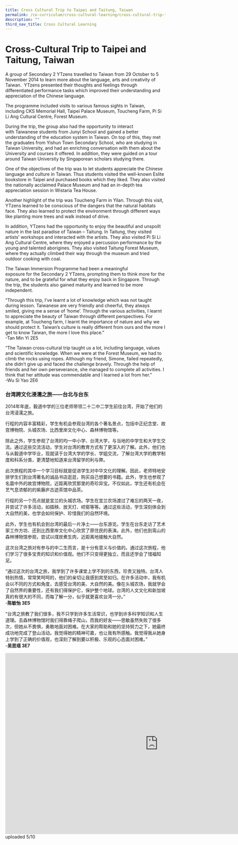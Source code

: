 ```yaml
---
title: Cross Cultural Trip to Taipei and Taitung, Taiwan
permalink: /co-curriculum/cross-cultural-learning/cross-cultural-trip-to-taipei-and-taitung-taiwan/
description: ""
third_nav_title: Cross Cultural Learning
---
```

# **Cross-Cultural&nbsp;Trip to&nbsp;Taipei and Taitung,&nbsp;Taiwan**

A group of Secondary 2 YTzens travelled to Taiwan from&nbsp;29 October to 5 November&nbsp;2014 to learn more about the language, arts and creativity of Taiwan. &nbsp;YTzens presented their thoughts and feelings through differentiated performance tasks which improved their understanding and appreciation of the Chinese language.

The programme included visits to various famous sights in&nbsp;Taiwan, including CKS Memorial Hall, Taipei Palace Museum, Toucheng Farm, Pi Si Li Ang Cultural Centre, Forest Museum.

During the trip, the group also had the opportunity to interact with&nbsp;Taiwanese students from Junyi School and gained a better understanding of the education system in Taiwan. On top of this, they met the graduates from Yishun Town Secondary School, who are studying in Taiwan University, and had an enriching conversation with them about the University and courses it offered. In addition, they were guided on a tour around Taiwan University by Singaporean scholars studying there.

One of the objectives of the trip was to let students appreciate the Chinese language and culture in Taiwan. Thus students visited the well-known Eslite bookstore in Taipei and purchased books which they liked. They also visited the nationally acclaimed Palace Museum and had an in-depth tea appreciation session in Wistaria Tea House.

Another highlight of the trip was Toucheng Farm in Yilan. Through this visit, YTzens learned to be conscious of the dangers that the natural habitats face. They also learned to protect the environment through different ways like planting more trees and walk instead of drive.

In addition, YTzens had the opportunity to enjoy the beautiful and unspoilt nature in the last paradise of Taiwan – Taitung. In Taitung, they visited artists’ workshops and interacted with the artists. They also visited Pi Si Li Ang Cultural Centre, where they enjoyed a percussion performance by the young and talented aborigines. They also visited Taitung Forest Museum, where they actually climbed their way through the museum and tried outdoor cooking with coal.

The&nbsp;Taiwan&nbsp;Immersion Programme&nbsp;had been a meaningful exposure&nbsp;for&nbsp;the&nbsp;Secondary&nbsp;2&nbsp;YTzens, prompting them to think more&nbsp;for the nature, and to be grateful for what they enjoy back in Singapore. Through the trip, the students also gained maturity and learned to be more independent.

“Through this trip,&nbsp;I’ve learnt a lot of knowledge which was not taught during lesson. Taiwanese are very friendly and cheerful, they always smiled, giving me a sense of ‘home’. Through the various activities, I learnt to appreciate the beauty of Taiwan through different perspectives. For example, at Toucheng farm, I learnt the importance of nature and why we should protect it. Taiwan’s culture is really different from ours and the more I get to know Taiwan, the more I love this place.”   
\-Tan Min Yi 2E5

“The Taiwan cross-cultural trip taught us a lot, including language, values and scientific knowledge. When we were at the Forest Museum, we had to climb the rocks using ropes. Although my friend, Simone, failed repeatedly, she didn’t give up and faced the challenge bravely. Through the help of friends and her own perseverance, she managed to complete all activities. I think that her attitude was commendable and I learned a lot from her.”   
\-Wu Si Yao 2E6

### **台湾跨文化浸濡之旅——台北与台东**

2014年年底，毅道中学的三位老师带领二十二中二学生前往台湾，开始了他们的台湾浸濡之旅。

行程的内容丰富精彩，学生有机会参观台湾的各个著名景点，包括中正纪念堂、故宫博物院、头城农场、比西里岸文化中心、森林博物馆等。

除此之外，学生参观了台湾的均一中小学、台湾大学，与当地的中学生和大学生交流。通过这些交流活动，学生对台湾的教育方式有了更深入的了解。此外，他们也与从毅道中学毕业，现就读于台湾大学的学长、学姐交流，了解台湾大学的教学制度和科系分类，更清楚地知道来台湾留学的利与弊。

此次旅程的其中一个学习目标就是促进学生对中华文化的理解。因此，老师特地安排学生们到台湾著名的诚品书店逛逛，购买自己想要的书籍。此外，学生也参观了名震中外的故宫博物院，近距离欣赏那里的奇珍异宝。不仅如此，学生还有机会在艺气息浓郁的的紫藤庐古迹茶馆中品茶。

行程的另一个亮点就是宜兰的头城农场。学生在宜兰农场渡过了难忘的两天一夜，并尝试了许多活动，如插秧、放天灯、崆窑等等。通过这些活动，学生深刻体会到大自然的美，也学会如何保护、珍惜我们的自然环境。

此外，学生也有机会到台湾的最后一片净土――台东游览。学生在台东走访了艺术家工作方坊、还到比西里岸文化中心欣赏了原住民的表演。此外，他们也到鸾山的森林博物馆参观，尝试以煤炭煮生肉，近距离地接触大自然。

这次台湾之旅对有参与的中二生而言，是十分有意义与价值的。通过这次旅程，他们学习了很多宝贵的知识和价值观。他们不只变得更独立，而且还学会了惜福知足。

“通过这次的台湾之旅，我学到了许多课堂上学不到的东西，珍贵又独特。台湾人特别热情，常常笑呵呵的，他们的亲切让我感到宾至如归。在许多活动中，我有机会以不同的方式和角度，去感受台湾的美、大自然的美。像在头城农场，我就学会了自然界的重要性，还有我们得保护它，保护整个地球。台湾的人文文化和新加坡真的有很大的不同，而每了解一分，似乎就更喜欢台湾一分。”   
\-**陈敏怡&nbsp;3E5**

“台湾之旅教了我们很多，我不只学到许多生活常识，也学到许多科学知识和人生道理。去森林博物馆时我们得靠绳子爬山，而我的好友――思敏虽然失败了很多次，但她从不畏惧，勇敢地面对困难。在大家的帮助和她的坚持努力之下，她最终成功地完成了登山活动。我觉得她的精神可嘉，也让我有所感触。我觉得我从她身上学到了正确的价值观，也深刻了解到要以积极、乐观的心态面对困难。”    
\-**吴思瑶&nbsp;3E7**


<iframe allowfullscreen="true" height="569" width="960" frameborder="0" src="https://docs.google.com/presentation/d/e/2PACX-1vQNVJ_MybQ4J9mqIM0hBsSR6ujlxBRjIvV-3jfJ6JwYGhXIEET9_YEbGloH3RNvOkTdr6u2oXvhumLn/embed?start=true&amp;loop=true&amp;delayms=5000"></iframe>
uploaded 5/10